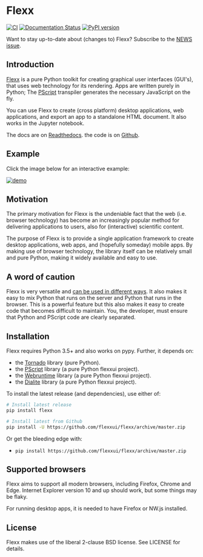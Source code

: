 Flexx
=====

[![CI](https://github.com/flexxui/flexx/workflows/CI/badge.svg)](https://github.com/flexxui/flexx/actions)
[![Documentation Status](https://readthedocs.org/projects/flexx/badge/?version=latest)](https://flexx.readthedocs.org)
[![PyPI version](https://badge.fury.io/py/flexx.svg)](https://badge.fury.io/py/flexx)

Want to stay up-to-date about (changes to) Flexx? Subscribe to the [NEWS issue](https://github.com/flexxui/flexx/issues/477).


Introduction
------------

[Flexx](https://flexx.readthedocs.io) is a pure Python toolkit for
creating graphical user interfaces (GUI's), that uses web technology
for its rendering. Apps are written purely in Python; The
[PScript](https://pscript.readthedocs.io) transpiler generates the
necessary JavaScript on the fly.

You can use Flexx to create (cross platform) desktop applications, web
applications, and export an app to a standalone HTML document. It also
works in the Jupyter notebook.

The docs are on [Readthedocs](http://flexx.readthedocs.io).
the code is on [Github](http://github.com/flexxui/flexx).


Example
-------

Click the image below for an interactive example:

[![demo](https://dl.dropboxusercontent.com/s/x4s7wgv6tpyqsqo/flexx_demo_300.png)](http://flexx.readthedocs.io/en/latest/examples/demo_src.html)


Motivation
----------

The primary motivation for Flexx is the undeniable fact that the web
(i.e. browser technology) has become an increasingly popular method for
delivering applications to users, also for (interactive) scientific
content.

The purpose of Flexx is to provide a single application framework to
create desktop applications, web apps, and (hopefully someday) mobile apps.
By making use of browser technology, the library itself can be
relatively small and pure Python, making it widely available and easy
to use.


A word of caution
-----------------

Flexx is very versatile and
[can be used in different ways](https://flexx.readthedocs.io/en/stable/guide/running.html).
It also makes it easy to mix Python that runs on the server and Python that
runs in the browser. This is a powerful feature but this also makes it easy
to create code that becomes difficult to maintain. You, the developer, must
ensure that Python and PScript code are clearly separated.


Installation
------------

Flexx requires Python 3.5+ and also works on pypy. Further,
it depends on:

* the [Tornado](http://www.tornadoweb.org) library (pure Python).
* the [PScript](http://github.com/flexxui/pscript) library (a pure Python flexxui project).
* the [Webruntime](http://github.com/flexxui/webruntime) library (a pure Python flexxui project).
* the [Dialite](http://github.com/flexxui/dialite) library (a pure Python flexxui project).

To install the latest release (and dependencies), use either of:

```bash
# Install latest release
pip install flexx

# Install latest from Github
pip install -U https://github.com/flexxui/flexx/archive/master.zip
```
Or get the bleeding edge with:

* ``pip install https://github.com/flexxui/flexx/archive/master.zip``


Supported browsers
------------------

Flexx aims to support all modern browsers, including Firefox, Chrome and Edge.
Internet Explorer version 10 and up should work, but some things may be flaky.

For running desktop apps, it is needed to have Firefox or NW.js installed.


License
-------

Flexx makes use of the liberal 2-clause BSD license. See LICENSE for details.

